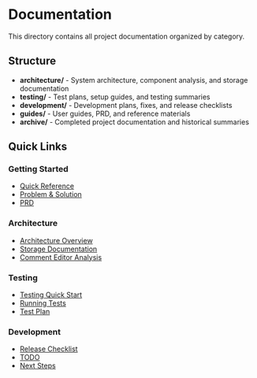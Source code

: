 # Documentation

This directory contains all project documentation organized by category.

## Structure

- **architecture/** - System architecture, component analysis, and storage documentation
- **testing/** - Test plans, setup guides, and testing summaries
- **development/** - Development plans, fixes, and release checklists
- **guides/** - User guides, PRD, and reference materials
- **archive/** - Completed project documentation and historical summaries

## Quick Links

### Getting Started
- [Quick Reference](guides/QUICK_REFERENCE.md)
- [Problem & Solution](guides/PROBLEM_AND_SOLUTION.md)
- [PRD](guides/PRD.md)

### Architecture
- [Architecture Overview](architecture/ARCHITECTURE.md)
- [Storage Documentation](architecture/STORAGE-README.md)
- [Comment Editor Analysis](architecture/COMMENT_EDITOR_INDEX.md)

### Testing
- [Testing Quick Start](testing/TESTING_QUICK_START.md)
- [Running Tests](testing/RUNNING_TESTS.md)
- [Test Plan](testing/TEST_PLAN.md)

### Development
- [Release Checklist](development/RELEASE_CHECKLIST.md)
- [TODO](development/TODO.md)
- [Next Steps](development/NEXT_STEPS.md)

